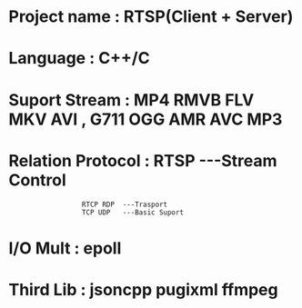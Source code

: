 # Project name : RTSP(Client + Server)
# Language : C++/C

# Suport Stream : MP4 RMVB FLV MKV AVI , G711 OGG AMR AVC MP3

# Relation Protocol : RTSP      ---Stream Control
                      RTCP RDP  ---Trasport
                      TCP UDP   ---Basic Suport
                      
# I/O Mult : epoll

# Third Lib : jsoncpp pugixml ffmpeg

